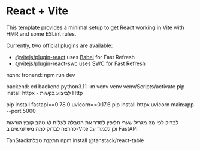 # React + Vite

This template provides a minimal setup to get React working in Vite with HMR and some ESLint rules.

Currently, two official plugins are available:

- [@vitejs/plugin-react](https://github.com/vitejs/vite-plugin-react/blob/main/packages/plugin-react/README.md) uses [Babel](https://babeljs.io/) for Fast Refresh
- [@vitejs/plugin-react-swc](https://github.com/vitejs/vite-plugin-react-swc) uses [SWC](https://swc.rs/) for Fast Refresh



הרצה:
fronend:
npm run dev

backend:
cd backend
python3.11 -m venv venv
venv/Scripts/activate
pip install httpx - לביצוע בקשות Http

pip install fastapi==0.78.0 uvicorn==0.17.6
pip install httpx
uvicorn main:app --port 5000


לבדוק לפי מה מגריל שערי חליפין
לסדר את הטבלה
לעלות לגיטהב
קובץ הוראות להרצה
לבדוק למה משתמשים ב-Vite וכן ללמוד על FastAPI


 TanStackהתקנת טבלת 
npm install @tanstack/react-table


